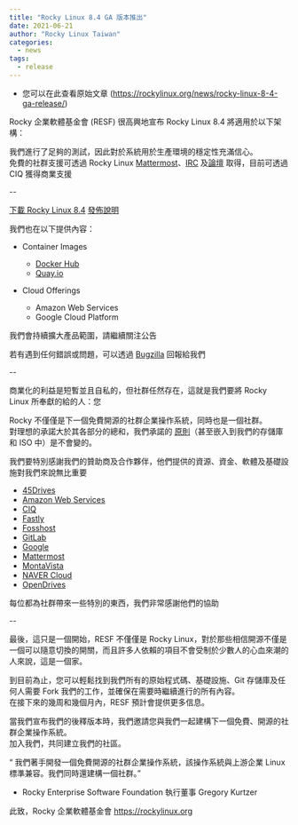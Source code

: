```yaml
---
title: "Rocky Linux 8.4 GA 版本推出"
date: 2021-06-21
author: "Rocky Linux Taiwan"
categories:
  - news 
tags:
  - release
---
```


- 您可以在此查看原始文章 (https://rockylinux.org/news/rocky-linux-8-4-ga-release/)

Rocky 企業軟體基金會 (RESF) 很高興地宣布 Rocky Linux 8.4 將適用於以下架構：

我們進行了足夠的測試，因此對於系統用於生產環境的穩定性充滿信心。  
免費的社群支援可透過 Rocky Linux [Mattermost](https://chat.rockylinux.org/)、[IRC](https://libera.chat/) 及[論壇](https://forums.rockylinux.org/) 取得，目前可透過 CIQ 獲得商業支援

--

[下載 Rocky Linux 8.4](https://rockylinux.org/download/) [發佈說明](https://docs.rockylinux.org/release_notes/8.4)

我們也在以下提供內容：

- Container Images
    - [Docker Hub](https://hub.docker.com/r/rockylinux/rockylinux/tags)
    - [Quay.io](https://quay.io/repository/rockylinux/rockylinux?tab=tags)

- Cloud Offerings
    - Amazon Web Services
    - Google Cloud Platform

我們會持續擴大產品範圍，請繼續關注公告

若有遇到任何錯誤或問題，可以透過 [Bugzilla](https://bugs.rockylinux.org/) 回報給我們

--

商業化的利益是短暫並且自私的，但社群任然存在，這就是我們要將 Rocky Linux 所奉獻的給的人：您

Rocky 不僅僅是下一個免費開源的社群企業操作系統，同時也是一個社群。  
對理想的承諾大於其各部分的總和，我們承諾的 [原則](https://rockylinux.org/community-charter/)（甚至嵌入到我們的存儲庫和 ISO 中）是不會變的。

我們要特別感謝我們的贊助商及合作夥伴，他們提供的資源、資金、軟體及基礎設施對我們來說無比重要

- [45Drives](https://www.45drives.com/)
- [Amazon Web Services](https://aws.amazon.com/)
- [CIQ](https://ctrliq.com/)
- [Fastly](https://www.fastly.com/)
- [Fosshost](https://fosshost.org/)
- [GitLab](https://about.gitlab.com/)
- [Google](https://cloud.google.com/)
- [Mattermost](https://mattermost.org/)
- [MontaVista](https://www.mvista.com/)
- [NAVER Cloud](https://www.ncloud.com/)
- [OpenDrives](https://opendrives.com/)

每位都為社群帶來一些特別的東西，我們非常感謝他們的協助

--

最後，這只是一個開始，RESF 不僅僅是 Rocky Linux，對於那些相信開源不僅是一個可以隨意切換的開關，而且許多人依賴的項目不會受制於少數人的心血來潮的人來說，這是一個家。

到目前為止，您可以輕鬆找到我們所有的原始程式碼、基礎設施、Git 存儲庫及任何人需要 Fork 我們的工作，並確保在需要時繼續進行的所有內容。  
在接下來的幾周和幾個月內，RESF 預計會提供更多信息。

當我們宣布我們的後釋版本時，我們邀請您與我們一起建構下一個免費、開源的社群企業操作系統。  
加入我們，共同建立我們的社區。
    
“ 我們著手開發一個免費開源的社群企業操作系統，該操作系統與上游企業 Linux 標準兼容。我們同時還建構一個社群。”

- Rocky Enterprise Software Foundation 執行董事 Gregory Kurtzer

此致，Rocky 企業軟體基金會 https://rockylinux.org